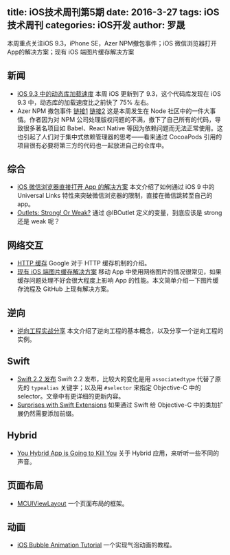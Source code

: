 title: iOS技术周刊第5期
date: 2016-3-27
tags: iOS技术周刊
categories: iOS开发
author: 罗晟
---

本周重点关注iOS 9.3，iPhone SE，Azer NPM撤包事件；iOS 微信浏览器打开App的解决方案；现有 iOS 端图片缓存解决方案

<!--more-->

## 新闻

* [iOS 9.3 中的动态库加载速度](https://github.com/stepanhruda/dyld-image-loading-performance?utm_campaign=iOS%2BDev%2BWeekly&utm_medium=email&utm_source=iOS_Dev_Weekly_Issue_243) 本周 iOS 更新到了 9.3，这个代码库发现在 iOS 9.3 中，动态库的加载速度比之前快了 75% 左右。
* Azer NPM 撤包事件 [链接1](http://zhuanlan.zhihu.com/codestory/20669077) [链接2](http://zhuanlan.zhihu.com/ibuick/20671763) 这是本周发生在 Node 社区中的一件大事情。作者因为对 NPM 公司处理版权问题的不满，撤下了自己所有的代码，导致很多著名项目如 Babel、React Native 等因为依赖问题而无法正常使用。这也引起了人们对于集中式依赖管理器的思考——看来通过 CocoaPods 引用的项目很有必要将第三方的代码也一起放进自己的仓库中。

## 综合

* [iOS 微信浏览器直接打开 App 的解决方案](http://mobilev5.github.io/2016/03/23/wexin-open-app/) 本文介绍了如何通过 iOS 9 中的 Universal Links 特性来突破微信浏览器的限制，直接在微信跳转至自己的 app。
* [Outlets: Strong! Or Weak?](http://scottberrevoets.com/2016/03/21/outlets-strong-or-weak/) 通过 @IBOutlet 定义的变量，到底应该是 strong 还是 weak 呢？

## 网络交互

* [HTTP 缓存](https://developers.google.com/web/fundamentals/performance/optimizing-content-efficiency/http-caching?hl=zh-cn) Google 对于 HTTP 缓存机制的介绍。
* [现有 iOS 端图片缓存解决方案](http://mobilev5.github.io/2016/03/22/image-cache-solution/) 移动 App 中使用网络图片的情况很常见，如果缓存问题处理不好会很大程度上影响 App 的性能。本文简单介绍一下图片缓存流程及 GitHub 上现有解决方案。

## 逆向

* [逆向工程实战分享](http://mobilev5.github.io/2016/03/24/crack-share/) 本文介绍了逆向工程的基本概念，以及分享一个逆向工程的实例。

## Swift

* [Swift 2.2 发布](https://swift.org/blog/swift-2-2-released/) Swift 2.2 发布，比较大的变化是用 `associatedtype` 代替了原先的 `typealias` 关键字；以及用 `#selector` 来指定 Objective-C 中的 selector。文章中有更详细的更新内容。
* [Surprises with Swift Extensions](https://pspdfkit.com/blog/2016/surprises-with-swift-extensions/?utm_campaign=iOS%2BDev%2BWeekly&utm_medium=web&utm_source=iOS_Dev_Weekly_Issue_243) 如果通过 Swift 给 Objective-C 中的类加扩展仍然需要添加前缀。

## Hybrid

*  [You Hybrid App is Going to Kill You](https://medium.com/teach-code/your-hybrid-app-is-going-to-kill-you-416041d27eac#.hzajpo3y1) 关于 Hybrid 应用，来听听一些不同的声音。

## 页面布局

* [MCUIViewLayout](https://github.com/mirego/MCUIViewLayout) 一个页面布局的框架。

## 动画

* [iOS Bubble Animation Tutorial](http://www.jackrabbitmobile.com/design/ios-bubble-animation-tutorial/) 一个实现气泡动画的教程。